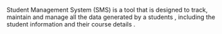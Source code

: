 Student Management System (SMS) is a tool that is designed to track, maintain and manage all the data generated by a students , including the student information and their course details .
